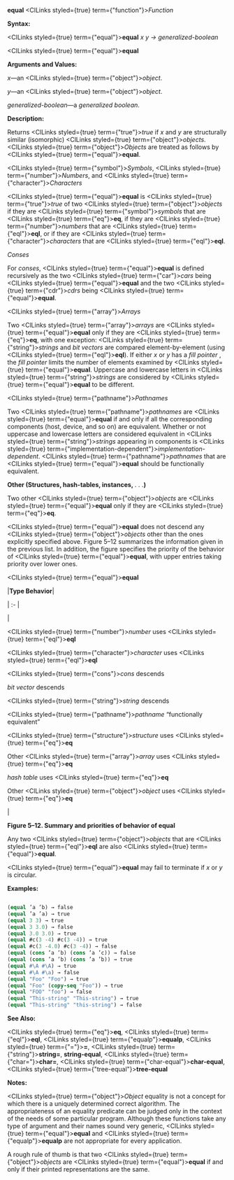 **equal** <ClLinks styled={true} term={"function"}><i>Function</i></ClLinks>

**Syntax:**

<ClLinks styled={true} term={"equal"}><b>equal</b></ClLinks> *x y → generalized-boolean*

<ClLinks styled={true} term={"equal"}><b>equal</b></ClLinks>

**Arguments and Values:**

*x*—an <ClLinks styled={true} term={"object"}><i>object</i></ClLinks>.

*y*—an <ClLinks styled={true} term={"object"}><i>object</i></ClLinks>.

*generalized-boolean*—a *generalized boolean*.

**Description:**

Returns <ClLinks styled={true} term={"true"}><i>true</i></ClLinks> if *x* and *y* are structurally similar (isomorphic) <ClLinks styled={true} term={"object"}><i>objects</i></ClLinks>. <ClLinks styled={true} term={"object"}><i>Objects</i></ClLinks> are treated as follows by <ClLinks styled={true} term={"equal"}><b>equal</b></ClLinks>.

<ClLinks styled={true} term={"symbol"}><i>Symbols</i></ClLinks>, <ClLinks styled={true} term={"number"}><i>Numbers</i></ClLinks>, and <ClLinks styled={true} term={"character"}><i>Characters</i></ClLinks>

<ClLinks styled={true} term={"equal"}><b>equal</b></ClLinks> is <ClLinks styled={true} term={"true"}><i>true</i></ClLinks> of two <ClLinks styled={true} term={"object"}><i>objects</i></ClLinks> if they are <ClLinks styled={true} term={"symbol"}><i>symbols</i></ClLinks> that are <ClLinks styled={true} term={"eq"}><b>eq</b></ClLinks>, if they are <ClLinks styled={true} term={"number"}><i>numbers</i></ClLinks> that are <ClLinks styled={true} term={"eql"}><b>eql</b></ClLinks>, or if they are <ClLinks styled={true} term={"character"}><i>characters</i></ClLinks> that are <ClLinks styled={true} term={"eql"}><b>eql</b></ClLinks>.

*Conses*

For *conses*, <ClLinks styled={true} term={"equal"}><b>equal</b></ClLinks> is defined recursively as the two <ClLinks styled={true} term={"car"}><i>cars</i></ClLinks> being <ClLinks styled={true} term={"equal"}><b>equal</b></ClLinks> and the two <ClLinks styled={true} term={"cdr"}><i>cdrs</i></ClLinks> being <ClLinks styled={true} term={"equal"}><b>equal</b></ClLinks>.

<ClLinks styled={true} term={"array"}><i>Arrays</i></ClLinks>

Two <ClLinks styled={true} term={"array"}><i>arrays</i></ClLinks> are <ClLinks styled={true} term={"equal"}><b>equal</b></ClLinks> only if they are <ClLinks styled={true} term={"eq"}><b>eq</b></ClLinks>, with one exception: <ClLinks styled={true} term={"string"}><i>strings</i></ClLinks> and *bit vectors* are compared element-by-element (using <ClLinks styled={true} term={"eql"}><b>eql</b></ClLinks>). If either *x* or *y* has a *fill pointer* , the *fill pointer* limits the number of elements examined by <ClLinks styled={true} term={"equal"}><b>equal</b></ClLinks>. Uppercase and lowercase letters in <ClLinks styled={true} term={"string"}><i>strings</i></ClLinks> are considered by <ClLinks styled={true} term={"equal"}><b>equal</b></ClLinks> to be different.

<ClLinks styled={true} term={"pathname"}><i>Pathnames</i></ClLinks>

Two <ClLinks styled={true} term={"pathname"}><i>pathnames</i></ClLinks> are <ClLinks styled={true} term={"equal"}><b>equal</b></ClLinks> if and only if all the corresponding components (host, device, and so on) are equivalent. Whether or not uppercase and lowercase letters are considered equivalent in <ClLinks styled={true} term={"string"}><i>strings</i></ClLinks> appearing in components is <ClLinks styled={true} term={"implementation-dependent"}><i>implementation-dependent</i></ClLinks>. <ClLinks styled={true} term={"pathname"}><i>pathnames</i></ClLinks> that are <ClLinks styled={true} term={"equal"}><b>equal</b></ClLinks> should be functionally equivalent.

**Other (Structures, hash-tables, instances,** *. . .***)**

Two other <ClLinks styled={true} term={"object"}><i>objects</i></ClLinks> are <ClLinks styled={true} term={"equal"}><b>equal</b></ClLinks> only if they are <ClLinks styled={true} term={"eq"}><b>eq</b></ClLinks>.

<ClLinks styled={true} term={"equal"}><b>equal</b></ClLinks> does not descend any <ClLinks styled={true} term={"object"}><i>objects</i></ClLinks> other than the ones explicitly specified above. Figure 5–12 summarizes the information given in the previous list. In addition, the figure specifies the priority of the behavior of <ClLinks styled={true} term={"equal"}><b>equal</b></ClLinks>, with upper entries taking priority over lower ones.

<ClLinks styled={true} term={"equal"}><b>equal</b></ClLinks>

|**Type Behavior**|

| :- |

|<p><ClLinks styled={true} term={"number"}><i>number</i></ClLinks> uses <ClLinks styled={true} term={"eql"}><b>eql</b></ClLinks> </p><p><ClLinks styled={true} term={"character"}><i>character</i></ClLinks> uses <ClLinks styled={true} term={"eql"}><b>eql</b></ClLinks> </p><p><ClLinks styled={true} term={"cons"}><i>cons</i></ClLinks> descends </p><p>*bit vector* descends </p><p><ClLinks styled={true} term={"string"}><i>string</i></ClLinks> descends </p><p><ClLinks styled={true} term={"pathname"}><i>pathname</i></ClLinks> “functionally equivalent” </p><p><ClLinks styled={true} term={"structure"}><i>structure</i></ClLinks> uses <ClLinks styled={true} term={"eq"}><b>eq</b></ClLinks> </p><p>Other <ClLinks styled={true} term={"array"}><i>array</i></ClLinks> uses <ClLinks styled={true} term={"eq"}><b>eq</b></ClLinks> </p><p>*hash table* uses <ClLinks styled={true} term={"eq"}><b>eq</b></ClLinks> </p><p>Other <ClLinks styled={true} term={"object"}><i>object</i></ClLinks> uses <ClLinks styled={true} term={"eq"}><b>eq</b></ClLinks></p>|

**Figure 5–12. Summary and priorities of behavior of equal**

Any two <ClLinks styled={true} term={"object"}><i>objects</i></ClLinks> that are <ClLinks styled={true} term={"eql"}><b>eql</b></ClLinks> are also <ClLinks styled={true} term={"equal"}><b>equal</b></ClLinks>.

<ClLinks styled={true} term={"equal"}><b>equal</b></ClLinks> may fail to terminate if *x* or *y* is circular.

**Examples:**

```lisp

(equal ’a ’b) → false 
(equal ’a ’a) → true 
(equal 3 3) → true 
(equal 3 3.0) → false 
(equal 3.0 3.0) → true 
(equal #c(3 -4) #c(3 -4)) → true 
(equal #c(3 -4.0) #c(3 -4)) → false 
(equal (cons ’a ’b) (cons ’a ’c)) → false 
(equal (cons ’a ’b) (cons ’a ’b)) → true 
(equal #\A #\A) → true 
(equal #\A #\a) → false 
(equal "Foo" "Foo") → true 
(equal "Foo" (copy-seq "Foo")) → true 
(equal "FOO" "foo") → false 
(equal "This-string" "This-string") → true 
(equal "This-string" "this-string") → false 

```

**See Also:**

<ClLinks styled={true} term={"eq"}><b>eq</b></ClLinks>, <ClLinks styled={true} term={"eql"}><b>eql</b></ClLinks>, <ClLinks styled={true} term={"equalp"}><b>equalp</b></ClLinks>, <ClLinks styled={true} term={"="}><b>=</b></ClLinks>, <ClLinks styled={true} term={"string"}><b>string=</b></ClLinks>, **string-equal**, <ClLinks styled={true} term={"char="}><b>char=</b></ClLinks>, <ClLinks styled={true} term={"char-equal"}><b>char-equal</b></ClLinks>, <ClLinks styled={true} term={"tree-equal"}><b>tree-equal</b></ClLinks>

**Notes:**

<ClLinks styled={true} term={"object"}><i>Object</i></ClLinks> equality is not a concept for which there is a uniquely determined correct algorithm. The appropriateness of an equality predicate can be judged only in the context of the needs of some particular program. Although these functions take any type of argument and their names sound very generic, <ClLinks styled={true} term={"equal"}><b>equal</b></ClLinks> and <ClLinks styled={true} term={"equalp"}><b>equalp</b></ClLinks> are not appropriate for every application.

A rough rule of thumb is that two <ClLinks styled={true} term={"object"}><i>objects</i></ClLinks> are <ClLinks styled={true} term={"equal"}><b>equal</b></ClLinks> if and only if their printed representations are the same.
